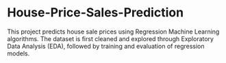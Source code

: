 # House-Price-Sales-Prediction
This project predicts house sale prices using Regression Machine Learning algorithms. The dataset is first cleaned and explored through Exploratory Data Analysis (EDA), followed by training and evaluation of regression models.
